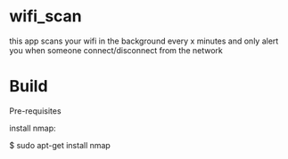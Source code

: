 # wifi_scan
this app scans your wifi in the background every x minutes and only alert you when someone connect/disconnect from the network 

# Build
Pre-requisites

install nmap: 

$ sudo apt-get install nmap

